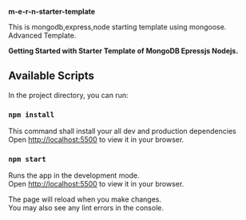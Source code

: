 **m-e-r-n-starter-template**                                         
             
This is mongodb,express,node starting template using mongoose. Advanced Template.

**Getting Started with Starter Template of  MongoDB Epressjs Nodejs.**


## Available Scripts

In the project directory, you can run:

### `npm install`

This command shall install your all dev and production dependencies\
Open [http://localhost:5500](http://localhost:5500) to view it in your browser.

### `npm start`

Runs the app in the development mode.\
Open [http://localhost:5500](http://localhost:5500) to view it in your browser.

The page will reload when you make changes.\
You may also see any lint errors in the console.
